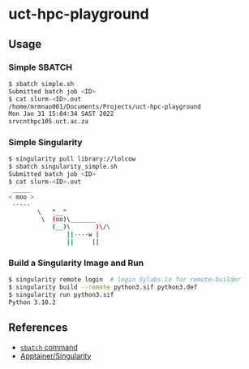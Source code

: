 # uct-hpc-playground

## Usage

### Simple SBATCH

```bash
$ sbatch simple.sh
Submitted batch job <ID>
$ cat slurm-<ID>.out
/home/mrmnao001/Documents/Projects/uct-hpc-playground
Mon Jan 31 15:04:34 SAST 2022
srvcnthpc105.uct.ac.za
```

### Simple Singularity

```bash
$ singularity pull library://lolcow
$ sbatch singularity_simple.sh
Submitted batch job <ID>
$ cat slurm-<ID>.out
 _____
< moo >
 -----
        \   ^__^
         \  (oo)\_______
            (__)\       )\/\
                ||----w |
                ||     ||
```

### Build a Singularity Image and Run

```bash
$ singularity remote login  # login Sylabs.io for remote-builder
$ singularity build --remote python3.sif python3.def
$ singularity run python3.sif
Python 3.10.2
```

## References
- [`sbatch` command](https://slurm.schedmd.com/sbatch.html)
- [Apptainer/Singularity](https://apptainer.org/)